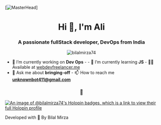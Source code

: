 [![MasterHead](https://raw.githubusercontent.com/TheDudeThatCode/TheDudeThatCode/master/Assets/Developer.gif)]

<h1 align="center">Hi 👋, I'm Ali</h1>
<h3 align="center">A passionate fullStack developer, DevOps from India</h3>
<p align="center">
  <img
    src="https://komarev.com/ghpvc/?username=bilalmirza74&label=Profile%20views&color=0e75b6&style=flat"
    alt="bilalmirza74"
  />
</p>

- 🔭 I’m currently working on **Dev Ops** - - 🌱 I’m currently learning **JS** - 
👨‍💻 Available at [webdevfreelancer.me](https://webdevfreelancer.me)
- 💬 Ask me about **bringing-off** - 📫 How to reach me
  **unknownbot411@gmail.com**
<h3 align="center">🚀</h3>
<p align="center">
  
[![An image of @bilalmirza74's Holopin badges, which is a link to view their full Holopin profile](https://holopin.me/bilalmirza74)](https://holopin.io/@bilalmirza74)

Developed with 💙 By Bilal Mirza
</p>
